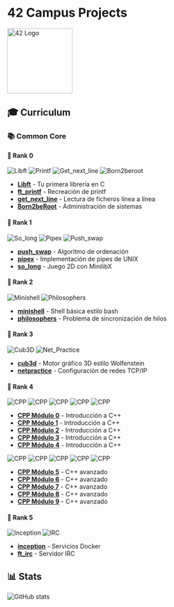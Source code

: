 # 42 Campus Projects

<img src="https://pbs.twimg.com/profile_images/1810966764286554112/n1XDT3oK_400x400.jpg" alt="42 Logo" width="150"/>

## 🎓 Curriculum

### 📚 Common Core

#### 🏅 Rank 0
![Libft](https://img.shields.io/badge/%20Libft-112/100%20Success-green?style=plastic&logo=42)
![Printf](https://img.shields.io/badge/%20Ft_printf-100/100%20Success-green?style=plastic&logo=42)
![Get_next_line](https://img.shields.io/badge/%20Get_next_line-125/100%20Success-green?style=plastic&logo=42)
![Born2beroot](https://img.shields.io/badge/%20Born2beroot-100/100%20Success-green?style=plastic&logo=42)

* [**Libft**](https://github.com/n0c3Nz/libft) - Tu primera librería en C
* [**ft_printf**](https://github.com/n0c3Nz/ft_printf) - Recreación de printf
* [**get_next_line**](https://github.com/n0c3Nz/get_next_line) - Lectura de ficheros línea a línea
* [**Born2beRoot**](https://guthib.com) - Administración de sistemas

#### 🏅 Rank 1
![So_long](https://img.shields.io/badge/%20So_long-100/100%20Success-green?style=plastic&logo=42)
![Pipex](https://img.shields.io/badge/%20Pipex-Finished%20100/100%20Success-green?style=plastic&logo=42)
![Push_swap](https://img.shields.io/badge/%20Push_swap-84/100%20Success-green?style=plastic&logo=42)

* [**push_swap**](https://github.com/n0c3Nz/push_swap) - Algoritmo de ordenación
* [**pipex**](https://github.com/n0c3Nz/pipex) - Implementación de pipes de UNIX
* [**so_long**](https://github.com/n0c3Nz/so_long) - Juego 2D con MinilibX

#### 🏅 Rank 2
![Minishell](https://img.shields.io/badge/%20Minishell-125/100%20★%20Success-green?style=plastic&logo=42)
![Philosophers](https://img.shields.io/badge/%20Philosophers-100/100%20Success-green?style=plastic&logo=42)

* [**minishell**](https://github.com/n0c3Nz/minishell) - Shell básica estilo bash
* [**philosophers**](https://github.com/n0c3Nz/philosophers) - Problema de sincronización de hilos

#### 🏅 Rank 3
![Cub3D](https://img.shields.io/badge/%20Cub3D-105/100%20Success-green?style=plastic&logo=42)
![Net_Practice](https://img.shields.io/badge/%20Net_Practice-100/100%20Success-green?style=plastic&logo=42)

* [**cub3d**](https://github.com/n0c3Nz/cub3d) - Motor gráfico 3D estilo Wolfenstein
* [**netpractice**](https://guthib.com) - Configuración de redes TCP/IP

#### 🏅 Rank 4
![CPP](https://img.shields.io/badge/%20CPP_0-80/100%20Success-green?style=plastic&logo=42)
![CPP](https://img.shields.io/badge/%20CPP_1-90/100%20Success-green?style=plastic&logo=42)
![CPP](https://img.shields.io/badge/%20CPP_2-80/100%20Success-green?style=plastic&logo=42)
![CPP](https://img.shields.io/badge/%20CPP_3-80/100%20Success-green?style=plastic&logo=42)
![CPP](https://img.shields.io/badge/%20CPP_4-80/100%20Success-green?style=plastic&logo=42)

* [**CPP Módulo 0**](https://github.com/n0c3Nz/CPP-0) - Introducción a C++
* [**CPP Módulo 1**](https://github.com/n0c3Nz/CPP-1) - Introducción a C++
* [**CPP Módulo 2**](https://github.com/n0c3Nz/CPP-2) - Introducción a C++
* [**CPP Módulo 3**](https://github.com/n0c3Nz/CPP-3) - Introducción a C++
* [**CPP Módulo 4**](https://github.com/n0c3Nz/CPP-4) - Introducción a C++

![CPP](https://img.shields.io/badge/%20CPP_5-100/100%20Success-green?style=plastic&logo=42)
![CPP](https://img.shields.io/badge/%20CPP_6-100/100%20Success-green?style=plastic&logo=42)
![CPP](https://img.shields.io/badge/%20CPP_7-100/100%20Success-green?style=plastic&logo=42)
![CPP](https://img.shields.io/badge/%20CPP_8-100/100%20Success-green?style=plastic&logo=42)
![CPP](https://img.shields.io/badge/%20CPP_9-100/100%20Success-green?style=plastic&logo=42)

* [**CPP Módulo 5**](https://github.com/n0c3Nz/CPP-5) - C++ avanzado
* [**CPP Módulo 6**](https://github.com/n0c3Nz/CPP-6) - C++ avanzado
* [**CPP Módulo 7**](https://github.com/n0c3Nz/CPP-7) - C++ avanzado
* [**CPP Módulo 8**](https://github.com/n0c3Nz/CPP-8) - C++ avanzado
* [**CPP Módulo 9**](https://github.com/n0c3Nz/CPP-9) - C++ avanzado

#### 🏅 Rank 5
![Inception](https://img.shields.io/badge/%20Inception-100/100%20Success-green?style=plastic&logo=42)
![IRC](https://img.shields.io/badge/%20Ft_IRC-Done_N/e-black?style=plastic&logo=42)

* [**inception**](https://github.com/n0c3Nz/inception) - Servicios Docker
* [**ft_irc**](https://github.com/n0c3Nz/IRC) - Servidor IRC

## 📊 Stats
![GitHub stats](https://github-readme-stats.vercel.app/api?username=n0c3Nz&show_icons=true&theme=radical)
